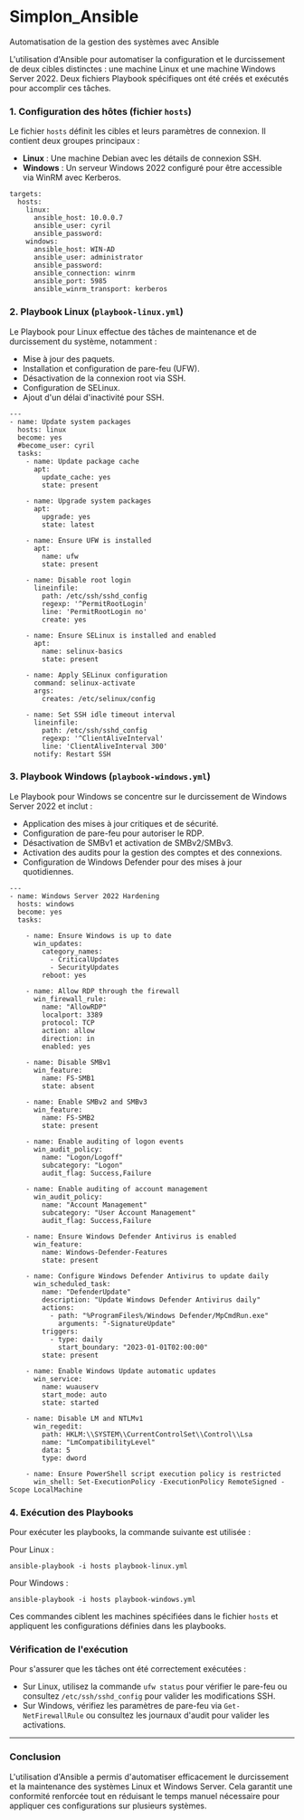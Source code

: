 # Simplon_Ansible

Automatisation de la gestion des systèmes avec Ansible

L'utilisation d'Ansible pour automatiser la configuration et le durcissement de deux cibles distinctes : une machine Linux et une machine Windows Server 2022. Deux fichiers Playbook spécifiques ont été créés et exécutés pour accomplir ces tâches.

### 1\. **Configuration des hôtes (fichier `hosts`)**

Le fichier `hosts` définit les cibles et leurs paramètres de connexion. Il contient deux groupes principaux :

-   **Linux** : Une machine Debian avec les détails de connexion SSH.
-   **Windows** : Un serveur Windows 2022 configuré pour être accessible via WinRM avec Kerberos.

```
targets:
  hosts:
    linux:
      ansible_host: 10.0.0.7
      ansible_user: cyril
      ansible_password: 
    windows:
      ansible_host: WIN-AD
      ansible_user: administrator
      ansible_password: 
      ansible_connection: winrm
      ansible_port: 5985
      ansible_winrm_transport: kerberos

```

### 2\. **Playbook Linux (`playbook-linux.yml`)**

Le Playbook pour Linux effectue des tâches de maintenance et de durcissement du système, notamment :

-   Mise à jour des paquets.
-   Installation et configuration de pare-feu (UFW).
-   Désactivation de la connexion root via SSH.
-   Configuration de SELinux.
-   Ajout d'un délai d'inactivité pour SSH.

```
---
- name: Update system packages
  hosts: linux
  become: yes
  #become_user: cyril
  tasks:
    - name: Update package cache
      apt:
        update_cache: yes
        state: present

    - name: Upgrade system packages
      apt:
        upgrade: yes
        state: latest

    - name: Ensure UFW is installed
      apt:
        name: ufw
        state: present

    - name: Disable root login
      lineinfile:
        path: /etc/ssh/sshd_config
        regexp: '^PermitRootLogin'
        line: 'PermitRootLogin no'
        create: yes

    - name: Ensure SELinux is installed and enabled
      apt:
        name: selinux-basics
        state: present

    - name: Apply SELinux configuration
      command: selinux-activate
      args:
        creates: /etc/selinux/config

    - name: Set SSH idle timeout interval
      lineinfile:
        path: /etc/ssh/sshd_config
        regexp: '^ClientAliveInterval'
        line: 'ClientAliveInterval 300'
      notify: Restart SSH

```

### 3\. **Playbook Windows (`playbook-windows.yml`)**

Le Playbook pour Windows se concentre sur le durcissement de Windows Server 2022 et inclut :

-   Application des mises à jour critiques et de sécurité.
-   Configuration de pare-feu pour autoriser le RDP.
-   Désactivation de SMBv1 et activation de SMBv2/SMBv3.
-   Activation des audits pour la gestion des comptes et des connexions.
-   Configuration de Windows Defender pour des mises à jour quotidiennes.

```
---
- name: Windows Server 2022 Hardening
  hosts: windows
  become: yes
  tasks:

    - name: Ensure Windows is up to date
      win_updates:
        category_names:
          - CriticalUpdates
          - SecurityUpdates
        reboot: yes

    - name: Allow RDP through the firewall
      win_firewall_rule:
        name: "AllowRDP"
        localport: 3389
        protocol: TCP
        action: allow
        direction: in
        enabled: yes

    - name: Disable SMBv1
      win_feature:
        name: FS-SMB1
        state: absent

    - name: Enable SMBv2 and SMBv3
      win_feature:
        name: FS-SMB2
        state: present

    - name: Enable auditing of logon events
      win_audit_policy:
        name: "Logon/Logoff"
        subcategory: "Logon"
        audit_flag: Success,Failure

    - name: Enable auditing of account management
      win_audit_policy:
        name: "Account Management"
        subcategory: "User Account Management"
        audit_flag: Success,Failure

    - name: Ensure Windows Defender Antivirus is enabled
      win_feature:
        name: Windows-Defender-Features
        state: present

    - name: Configure Windows Defender Antivirus to update daily
      win_scheduled_task:
        name: "DefenderUpdate"
        description: "Update Windows Defender Antivirus daily"
        actions:
          - path: "%ProgramFiles%/Windows Defender/MpCmdRun.exe"
            arguments: "-SignatureUpdate"
        triggers:
          - type: daily
            start_boundary: "2023-01-01T02:00:00"
        state: present

    - name: Enable Windows Update automatic updates
      win_service:
        name: wuauserv
        start_mode: auto
        state: started

    - name: Disable LM and NTLMv1
      win_regedit:
        path: HKLM:\\SYSTEM\\CurrentControlSet\\Control\\Lsa
        name: "LmCompatibilityLevel"
        data: 5
        type: dword

    - name: Ensure PowerShell script execution policy is restricted
      win_shell: Set-ExecutionPolicy -ExecutionPolicy RemoteSigned -Scope LocalMachine

```

### 4\. **Exécution des Playbooks**

Pour exécuter les playbooks, la commande suivante est utilisée :

Pour Linux :

```
ansible-playbook -i hosts playbook-linux.yml

```

Pour Windows :

```
ansible-playbook -i hosts playbook-windows.yml

```

Ces commandes ciblent les machines spécifiées dans le fichier `hosts` et appliquent les configurations définies dans les playbooks.

### **Vérification de l'exécution**

Pour s'assurer que les tâches ont été correctement exécutées :

-   Sur Linux, utilisez la commande `ufw status` pour vérifier le pare-feu ou consultez `/etc/ssh/sshd_config` pour valider les modifications SSH.
-   Sur Windows, vérifiez les paramètres de pare-feu via `Get-NetFirewallRule` ou consultez les journaux d'audit pour valider les activations.

* * * * *

### Conclusion

L'utilisation d'Ansible a permis d'automatiser efficacement le durcissement et la maintenance des systèmes Linux et Windows Server. Cela garantit une conformité renforcée tout en réduisant le temps manuel nécessaire pour appliquer ces configurations sur plusieurs systèmes.
